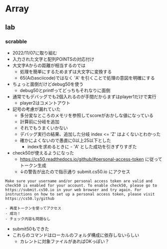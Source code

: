 # Array

## lab

### scrabble
- 2022/11/07に取り組む
- 入力された文字と配列POINTSの対応付け
- 大文字Aからの距離が相当するのでは
    - 処理を簡単にするためまずは大文字に変換する
    - 65(Aのasciicode)ではなく 'A' を引くことで処理の意図を明確にする
- ちょっと面倒だけどdebug50を使う
    - debug50とprintfってどっちもそれなりに面倒
- 通常でもデバッグでも2個入れるのが手間だからまずはplayer1だけで実行
    - player2はコメントアウト
- 記号の考慮が漏れていた
    - 多分変なところのメモリを参照してscoreがおかしな値になっている
    - 計算前に分岐を追加
    - それでもうまくいかない
    - デバッグ実行の結果、追加した分岐 index <= 'Z' はよくないとわかった
    - 確かによくないので愚直に0以上25以下とした
        - indexを求めるときに - 'A' とした成功を引きずりすぎた
- check50が使えるようになった
    - https://cs50.readthedocs.io/github/#personal-access-token に従ってトークン生成
    - ↓の警告が出たので指示通り submit.cs50.io にアクセス

```
Make sure your username and/or personal access token are valid and check50 is enabled for your account. To enable check50, please go to https://submit.cs50.io in your web browser and try again. For instructions on how to set up a personal access token, please visit https://cs50.ly/github
```
    - 再度トークンを使ってアクセス
    - 成功！
    - チェック内容も問題なし
- submit50もできた
- これらのコマンドはローカルのフォルダ構成に依存しないらしい
    - カレントに対象ファイルがあればOKっぽい？

